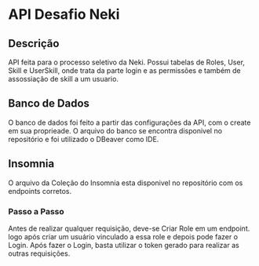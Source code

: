 # API Desafio Neki

## Descrição

API feita para o processo seletivo da Neki. Possui tabelas de Roles, User, Skill e UserSkill, onde trata da parte login e as permissões e também de assossiação de skill a um usuario.

## Banco de Dados

O banco de dados foi feito a partir das configurações da API, com o create em sua proprieade. O arquivo do banco se encontra disponivel no repositório e foi utilizado o DBeaver como IDE.

## Insomnia

O arquivo da Coleção do Insomnia esta disponivel no repositório com os endpoints corretos.

### Passo a Passo

Antes de realizar qualquer requisição, deve-se Criar Role em um endpoint. logo após criar um usuário vinculado a essa role e depois pode fazer o Login. Após fazer o Login, basta utilizar o token gerado para realizar as outras requisições.

